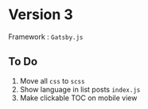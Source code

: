 # Version 3

Framework : `Gatsby.js`

## To Do

1. Move all `css` to `scss`
2. Show language in list posts `index.js`
3. Make clickable TOC on mobile view
